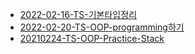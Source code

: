 - [2022-02-16-TS-기본타입정리](./2022-02-16-TS-기본타입정리.md)
- [2022-02-20-TS-OOP-programming하기](./2022-02-20-TS-OOP-programming하기.md)
- [20210224-TS-OOP-Practice-Stack](./20210224-TS-OOP-Practice-Stack.md)
